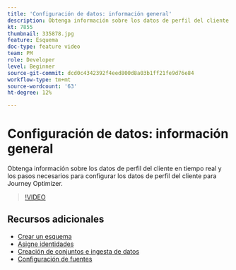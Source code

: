 ```yaml
---
title: 'Configuración de datos: información general'
description: Obtenga información sobre los datos de perfil del cliente en tiempo real y los pasos necesarios para configurar los datos de perfil del cliente para Journey Optimizer.
kt: 7855
thumbnail: 335878.jpg
feature: Esquema
doc-type: feature video
team: PM
role: Developer
level: Beginner
source-git-commit: dcd0c4342392f4eed800d8a03b1ff21fe9d76e84
workflow-type: tm+mt
source-wordcount: '63'
ht-degree: 12%

---
```



# Configuración de datos: información general

Obtenga información sobre los datos de perfil del cliente en tiempo real y los pasos necesarios para configurar los datos de perfil del cliente para Journey Optimizer.

>[!VIDEO](https://video.tv.adobe.com/v/335878?quality=12)

## Recursos adicionales

* [Crear un esquema](/help/set-up-data/create-schema.md)
* [Asigne identidades](/help/set-up-data/map-identities.md)
* [Creación de conjuntos e ingesta de datos](/help/set-up-data/create-datasets-and-ingest-data.md)
* [Configuración de fuentes](/help/set-up-data/configure-data-sources.md)

